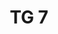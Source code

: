 ---
id: 79e29448-9701-44e2-9044-d4881bcc9fa7
blueprint: object
type: tiefgaragenparkplatz
number: TG 7
floor: ug
price: 40000
state: available
title: TG 7
updated_by: c2f8321e-be41-4d83-b9ee-8136dba46b39
updated_at: 1713345528
---
